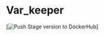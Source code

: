 # Var_keeper

[![Push Stage version to DockerHub](https://github.com/imaginepeach/var_keeper/actions/workflows/staging.yml/badge.svg)]
